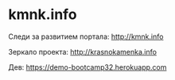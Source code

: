 # kmnk.info
Следи за развитием портала: http://kmnk.info

Зеркало проекта: http://krasnokamenka.info

Дев: https://demo-bootcamp32.herokuapp.com

